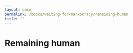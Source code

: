 ```yaml
---
layout: base
permalink: /books/waiting-for-marxocracy/remaining-human
title: ""
---
```


# Remaining human
